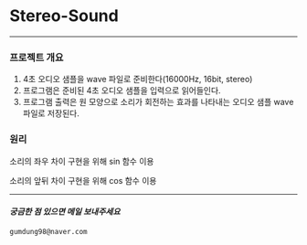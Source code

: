 # Stereo-Sound
------------------------------
### 프로젝트 개요
1. 4초 오디오 샘플을 wave 파일로 준비한다(16000Hz, 16bit, stereo)
2. 프로그램은 준비된 4초 오디오 샘플을 입력으로 읽어들인다.
3. 프로그램 출력은 원 모양으로 소리가 회전하는 효과를 나타내는 오디오 샘플 wave 파일로 저장된다.

### 원리
소리의 좌우 차이 구현을 위해 sin 함수 이용

소리의 앞뒤 차이 구현을 위해 cos 함수 이용

------------------------------
#### _궁금한 점 있으면 메일 보내주세요_
```
gumdung98@naver.com
```
